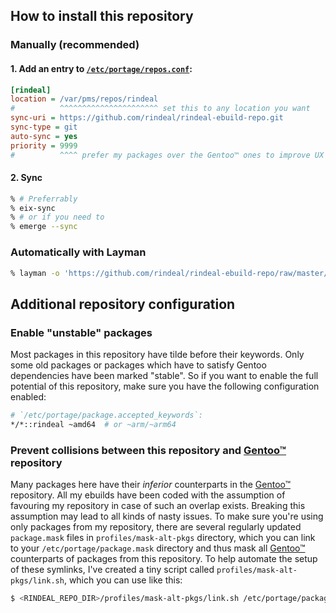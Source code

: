 How to install this repository
------------------------------

### Manually (recommended)

#### 1. Add an entry to [`/etc/portage/repos.conf`](https://wiki.gentoo.org/wiki//etc/portage/repos.conf):

```ini
[rindeal]
location = /var/pms/repos/rindeal
#          ^^^^^^^^^^^^^^^^^^^^^^ set this to any location you want
sync-uri = https://github.com/rindeal/rindeal-ebuild-repo.git
sync-type = git
auto-sync = yes
priority = 9999
#          ^^^^ prefer my packages over the Gentoo™ ones to improve UX and stability (recommended by yes/10 IT experts)
```

#### 2. Sync

```sh
% # Preferrably
% eix-sync
% # or if you need to
% emerge --sync
```

### Automatically with Layman

```sh
% layman -o 'https://github.com/rindeal/rindeal-ebuild-repo/raw/master/repositories.xml' -f -a rindeal
```


Additional repository configuration
------------------------------------

### Enable "unstable" packages

Most packages in this repository have tilde before their keywords.
Only some old packages or packages which have to satisfy Gentoo dependencies have been marked "stable".
So if you want to enable the full potential of this repository, make sure you have the following configuration enabled:

```sh
# `/etc/portage/package.accepted_keywords`:
*/*::rindeal ~amd64  # or ~arm/~arm64
```

### Prevent collisions between this repository and [Gentoo™] repository

Many packages here have their _inferior_ counterparts in the [Gentoo™] repository.
All my ebuilds have been coded with the assumption of favouring my repository in case of such an overlap exists.
Breaking this assumption may lead to all kinds of nasty issues.
To make sure you're using only packages from my repository, there are several regularly updated `package.mask` files in `profiles/mask-alt-pkgs` directory, which
you can link to your `/etc/portage/package.mask` directory and thus mask all [Gentoo™] counterparts of packages from this repository.
To help automate the setup of these symlinks, I've created a tiny script called `profiles/mask-alt-pkgs/link.sh`, which you can use like this:

```sh
$ <RINDEAL_REPO_DIR>/profiles/mask-alt-pkgs/link.sh /etc/portage/package.mask/rindeal-mask-alt-pkgs/
```

[Gentoo™]: https://www.gentoo.org/ "main Gentoo project website"
